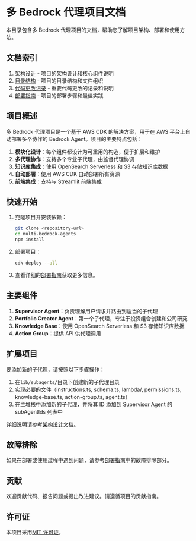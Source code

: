 # 多 Bedrock 代理项目文档

本目录包含多 Bedrock 代理项目的文档，帮助您了解项目架构、部署和使用方法。

## 文档索引

1. [架构设计](./architecture.md) - 项目的架构设计和核心组件说明
2. [目录结构](./directory-structure.md) - 项目的目录结构和文件组织
3. [代码更改记录](./code-changes.md) - 重要代码更改的记录和说明
4. [部署指南](./deployment-guide.md) - 项目的部署步骤和最佳实践

## 项目概述

多 Bedrock 代理项目是一个基于 AWS CDK 的解决方案，用于在 AWS 平台上自动部署多个协作的 Bedrock Agent。项目的主要特点包括：

1. **模块化设计**：每个组件都设计为可重用的构造，便于扩展和维护
2. **多代理协作**：支持多个专业子代理，由监督代理协调
3. **知识库集成**：使用 OpenSearch Serverless 和 S3 存储知识库数据
4. **自动部署**：使用 AWS CDK 自动部署所有资源
5. **前端集成**：支持与 Streamlit 前端集成

## 快速开始

1. 克隆项目并安装依赖：

   ```bash
   git clone <repository-url>
   cd multi-bedrock-agents
   npm install
   ```

2. 部署项目：

   ```bash
   cdk deploy --all
   ```

3. 查看详细的[部署指南](./deployment-guide.md)获取更多信息。

## 主要组件

1. **Supervisor Agent**：负责理解用户请求并路由到适当的子代理
2. **Portfolio Creator Agent**：第一个子代理，专注于投资组合创建和公司研究
3. **Knowledge Base**：使用 OpenSearch Serverless 和 S3 存储知识库数据
4. **Action Group**：提供 API 供代理调用

## 扩展项目

要添加新的子代理，请按照以下步骤操作：

1. 在`lib/subagents/`目录下创建新的子代理目录
2. 实现必要的文件（instructions.ts, schema.ts, lambda/, permissions.ts, knowledge-base.ts, action-group.ts, agent.ts）
3. 在主堆栈中添加新的子代理，并将其 ID 添加到 Supervisor Agent 的 subAgentIds 列表中

详细说明请参考[架构设计](./architecture.md)文档。

## 故障排除

如果在部署或使用过程中遇到问题，请参考[部署指南](./deployment-guide.md)中的故障排除部分。

## 贡献

欢迎贡献代码、报告问题或提出改进建议。请遵循项目的贡献指南。

## 许可证

本项目采用[MIT 许可证](../LICENSE)。
